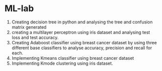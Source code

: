 # ML-lab

1. Creating decision tree in python and analysing the tree and confusion matrix generated 
2. creating a multilayer perceptron using iris dataset and analysing test loss and test accuracy.
3. Creating Adaboost classifier using breast cancer dataset by using three different base classifiers to analyse accuracy, precision and recall for each. 
4. Implementing Kmeans classifier using breast cancer dataset
5. Implementing Kmode clustering using iris dataset.
